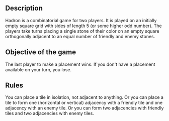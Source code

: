 ## **Description**

Hadron is a combinatorial game for two players. It is played on an initially empty square grid with sides of length 5 (or some higher odd number). The players take turns placing a single stone of their color on an empty square orthogonally adjacent to an equal number of friendly and enemy stones.


## **Objective of the game**

The last player to make a placement wins.
If you don't have a placement available on your turn, you lose.

## **Rules**

You can place a tile in isolation, not adjacent to anything.
Or you can place a tile to form one (horizontal or vertical) adjacency with a friendly tile and one adjacency with an enemy tile.
Or you can form two adjacencies with friendly tiles and two adjacencies with enemy tiles.
